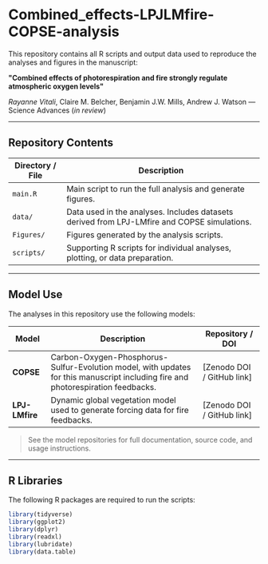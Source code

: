 # Combined_effects-LPJLMfire-COPSE-analysis

This repository contains all R scripts and output data used to reproduce the analyses and figures in the manuscript:

**"Combined effects of photorespiration and fire strongly regulate atmospheric oxygen levels"**

_Rayanne Vitali_, Claire M. Belcher, Benjamin J.W. Mills, Andrew J. Watson — Science Advances (_in review_)

---

## Repository Contents

| Directory / File | Description |
|-----------------|-------------|
| `main.R`        | Main script to run the full analysis and generate figures. |
| `data/`         | Data used in the analyses. Includes datasets derived from LPJ-LMfire and COPSE simulations. |
| `Figures/`      | Figures generated by the analysis scripts. |
| `scripts/`      | Supporting R scripts for individual analyses, plotting, or data preparation. |

---

## Model Use

The analyses in this repository use the following models:

| Model | Description | Repository / DOI |
|-------|-------------|-----------------|
| **COPSE** | Carbon-Oxygen-Phosphorus-Sulfur-Evolution model, with updates for this manuscript including fire and photorespiration feedbacks. | [Zenodo DOI / GitHub link] |
| **LPJ-LMfire** | Dynamic global vegetation model used to generate forcing data for fire feedbacks. | [Zenodo DOI / GitHub link] |

> See the model repositories for full documentation, source code, and usage instructions.

---

## R Libraries

The following R packages are required to run the scripts:

```r
library(tidyverse)
library(ggplot2)
library(dplyr)
library(readxl)
library(lubridate)
library(data.table)
